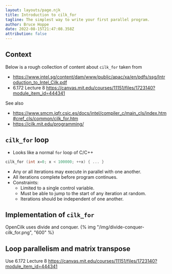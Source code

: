 ```yaml
---
layout: layouts/page.njk
title: Introduction to cilk_for
tagline: The simplest way to write your first parallel program.
author: Bruce Hoppe
date: 2022-08-15T21:47:08.358Z
attribution: false
---
```

## Context

Below is a rough collection of content about `cilk_for` taken from
- https://www.intel.sg/content/dam/www/public/apac/xa/en/pdfs/ssg/Introduction_to_Intel_Cilk.pdf
- 6.172 Lecture 8 https://canvas.mit.edu/courses/11151/files/1723140?module_item_id=444341

See also
- https://www.smcm.iqfr.csic.es/docs/intel/compiler_c/main_cls/index.htm#cref_cls/common/cilk_for.htm 
- https://cilk.mit.edu/programming/

## `cilk_for` loop
- Looks like a normal `for` loop of C/C++
```c
cilk_for (int x=0; x < 100000; ++x) { ... }
```
- Any or all iterations may execute in parallel with one another.
- All iterations complete before program continues.
- Constraints:
  * Limited to a single control variable.
  * Must be able to jump to the start of any iteration at random.
  * Iterations should be independent of one another.

## Implementation of `cilk_for`

OpenCilk uses divide and conquer.
{% img "/img/divide-conquer-cilk_for.png", "600" %}

## Loop parallelism and matrix transpose

Use 6.172 Lecture 8 https://canvas.mit.edu/courses/11151/files/1723140?module_item_id=444341